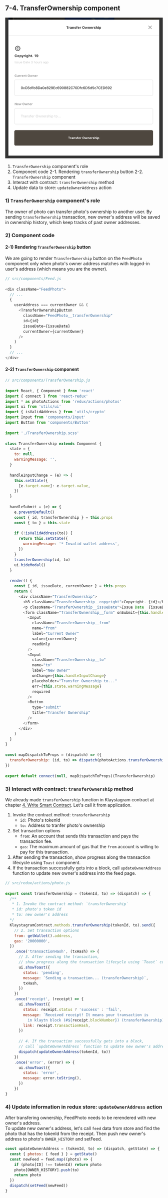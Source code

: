 ## 7-4. TransferOwnership component

![transfer ownership](./images/klaystagram-transferownership.png)

1. `TransferOwnership` component's role
2. Component code
    2-1. Rendering `transferOwnership` button
    2-2. `TransferOwnership` component
3. Interact with contract: `transferOwnership` method  
4. Update data to store: `updateOwnerAddress` action  

### 1) `TransferOwnership` component's role
The owner of photo can transfer photo's ownership to another user. By sending `transferOwnership` transaction, new owner's address will be saved in ownership history, which keep tracks of past owner addresses.

### 2) Component code

#### 2-1) Rendering `TransferOwnership` button
We are going to render `TransferOwnership` button on the `FeedPhoto` component only when photo's owner address matches with logged-in user's address (which means you are the owner).

```js
// src/components/Feed.js

<div className="FeedPhoto">
  // ...
  {
    userAddress === currentOwner && (
      <TransferOwnershipButton
        className="FeedPhoto__transferOwnership"
        id={id}
        issueDate={issueDate}
        currentOwner={currentOwner}
      />
    )
  }
  // ...
</div>
```

#### 2-2) `TransferOwnership` component

```js
// src/components/TransferOwnership.js

import React, { Component } from 'react'
import { connect } from 'react-redux'
import * as photoActions from 'redux/actions/photos'
import ui from 'utils/ui'
import { isValidAddress } from 'utils/crypto'
import Input from 'components/Input'
import Button from 'components/Button'

import './TransferOwnership.scss'

class TransferOwnership extends Component {
  state = {
    to: null,
    warningMessage: '',
  }

  handleInputChange = (e) => {
    this.setState({
      [e.target.name]: e.target.value,
    })
  }

  handleSubmit = (e) => {
    e.preventDefault()
    const { id, transferOwnership } = this.props
    const { to } = this.state

    if (!isValidAddress(to)) {
      return this.setState({
        warningMessage: '* Invalid wallet address',
      })
    }
    transferOwnership(id, to)
    ui.hideModal()
  }

  render() {
    const { id, issueDate, currentOwner } = this.props
    return (
      <div className="TransferOwnership">
        <h3 className="TransferOwnership__copyright">Copyright. {id}</h3>
        <p className="TransferOwnership__issueDate">Issue Date  {issueDate}</p>
        <form className="TransferOwnership__form" onSubmit={this.handleSubmit}>
          <Input
            className="TransferOwnership__from"
            name="from"
            label="Current Owner"
            value={currentOwner}
            readOnly
          />
          <Input
            className="TransferOwnership__to"
            name="to"
            label="New Owner"
            onChange={this.handleInputChange}
            placeholder="Transfer Ownership to..."
            err={this.state.warningMessage}
            required
          />
          <Button
            type="submit"
            title="Transfer Ownership"
          />
        </form>
      </div>
    )
  }
}

const mapDispatchToProps = (dispatch) => ({
  transferOwnership: (id, to) => dispatch(photoActions.transferOwnership(id, to)),
})

export default connect(null, mapDispatchToProps)(TransferOwnership)
```

### 3) Interact with contract: `transferOwnership` method  
We already made `transferOwnership` function in Klaystagram contract at chapter [4. Write Smart Contract](./4-write-smart-contract.md). Let's call it from application.

1. Invoke the contract method: `transferOwnership`  
    * `id:` Photo's tokenId
    * `to:` Address to tranfer photo's ownership
2. Set transaction options 
    * `from`: An account that sends this transaction and pays the transaction fee.  
    * `gas`: The maximum amount of gas that the `from` account is willing to pay for this transaction.
3. After sending the transaction, show progress along the transaction lifecycle using `Toast` component.
4. If the transaction successfully gets into a block, call `updateOwnerAddress` function to update new owner's address into the feed page.

```js
// src/redux/actions/photo.js

export const transferOwnership = (tokenId, to) => (dispatch) => {
  /** 
   * 1. Invoke the contract method: `transferOwnership`
   * id: photo's token id
   * to: new owner's address
  */
  KlaystagramContract.methods.transferOwnership(tokenId, to).send({
    // 2. Set transaction options
    from: getWallet().address,
    gas: '20000000',
  })
    .once('transactionHash', (txHash) => {
      // 3. After sending the transaction,
      // show progress along the transaction lifecycle using `Toast` component.
      ui.showToast({
        status: 'pending',
        message: `Sending a transaction... (transferOwnership)`,
        txHash,
      })
    })
    .once('receipt', (receipt) => {
      ui.showToast({
        status: receipt.status ? 'success' : 'fail',
        message: `Received receipt! It means your transaction is
          in klaytn block (#${receipt.blockNumber}) (transferOwnership)`,
        link: receipt.transactionHash,
      })

      // 4. If the transaction successfully gets into a block,
      // call `updateOwnerAddress` function to update new owner's address into the feed page.
      dispatch(updateOwnerAddress(tokenId, to))
    })
    .once('error', (error) => {
      ui.showToast({
        status: 'error',
        message: error.toString(),
      })
    })
}
```

### 4) Update information in redux store: `updateOwnerAddress` action

After transfering ownership, FeedPhoto needs to be rerendered with new owner's address.  
To update new owner's address, let's call `feed` data from store and find the photo that has the tokenId from the receipt. Then push new owner's address to photo's `OWNER_HISTORY` and setFeed.

```js
const updateOwnerAddress = (tokenId, to) => (dispatch, getState) => {
  const { photos: { feed } } = getState()
  const newFeed = feed.map((photo) => {
    if (photo[ID] !== tokenId) return photo
    photo[OWNER_HISTORY].push(to)
    return photo
  })
  dispatch(setFeed(newFeed))
}
```
